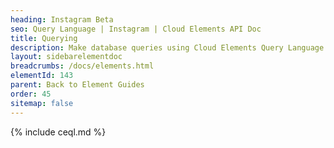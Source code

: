 ```yaml
---
heading: Instagram Beta
seo: Query Language | Instagram | Cloud Elements API Doc
title: Querying
description: Make database queries using Cloud Elements Query Language.
layout: sidebarelementdoc
breadcrumbs: /docs/elements.html
elementId: 143
parent: Back to Element Guides
order: 45
sitemap: false
---
```


{% include ceql.md %}
